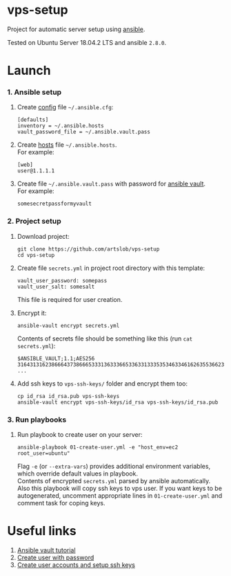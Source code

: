 # vps-setup
Project for automatic server setup using [ansible](https://github.com/ansible/ansible).

Tested on Ubuntu Server 18.04.2 LTS and ansible `2.8.0`.

# Launch

### 1. Ansible setup

1. Create [config](https://docs.ansible.com/ansible/latest/installation_guide/intro_configuration.html)
file `~/.ansible.cfg`:
    ```
    [defaults]
    inventory = ~/.ansible.hosts
    vault_password_file = ~/.ansible.vault.pass
    ```

2. Create [hosts](https://docs.ansible.com/ansible/latest/user_guide/intro_inventory.html) file `~/.ansible.hosts`.  
For example:
    ```
    [web]
    user@1.1.1.1
    ```

3. Create file `~/.ansible.vault.pass` with password for
[ansible vault](https://docs.ansible.com/ansible/latest/user_guide/vault.html).  
For example:
    ```
    somesecretpassformyvault
    ```

### 2. Project setup

1. Download project:
    ```
    git clone https://github.com/artslob/vps-setup
    cd vps-setup
    ```

2. Create file `secrets.yml` in project root directory with this template:
    ```
    vault_user_password: somepass
    vault_user_salt: somesalt
    ```
    This file is required for user creation.

3. Encrypt it:
    ```
    ansible-vault encrypt secrets.yml
    ```
    Contents of secrets file should be something like this (run `cat secrets.yml`):
    ```
    $ANSIBLE_VAULT;1.1;AES256
    31643131623866643738666533313633366533633133353534633461626355366230623339616437
    ...
    ```

4. Add ssh keys to `vps-ssh-keys/` folder and encrypt them too:
    ```
    cp id_rsa id_rsa.pub vps-ssh-keys
    ansible-vault encrypt vps-ssh-keys/id_rsa vps-ssh-keys/id_rsa.pub
    ```

### 3. Run playbooks

1. Run playbook to create user on your server:
    ```
    ansible-playbook 01-create-user.yml -e "host_env=ec2 root_user=ubuntu"
    ```
    Flag `-e` (or `--extra-vars`) provides additional environment variables, which override
    default values in playbook.  
    Contents of encrypted `secrets.yml` parsed by ansible automatically.  
    Also this playbook will copy ssh keys to vps user. If you want keys to be autogenerated,
    uncomment appropriate lines in `01-create-user.yml` and comment task for coping keys.

# Useful links
1. [Ansible vault tutorial](https://www.digitalocean.com/community/tutorials/how-to-use-vault-to-protect-sensitive-ansible-data-on-ubuntu-16-04)
2. [Create user with password](https://stackoverflow.com/questions/19292899/creating-a-new-user-and-password-with-ansible)
3. [Create user accounts and setup ssh keys](http://minimum-viable-automation.com/ansible/use-ansible-create-user-accounts-setup-ssh-keys/)
